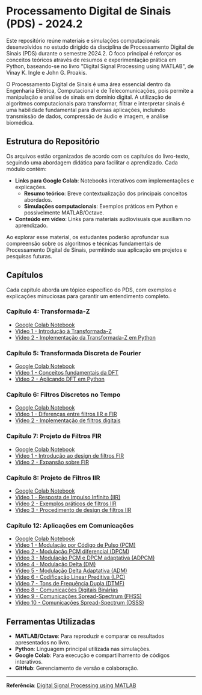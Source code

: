 # Processamento Digital de Sinais (PDS) - 2024.2

Este repositório reúne materiais e simulações computacionais desenvolvidos no estudo dirigido da disciplina de Processamento Digital de Sinais (PDS) durante o semestre 2024.2. O foco principal é reforçar os conceitos teóricos através de resumos e experimentação prática em Python, baseando-se no livro "Digital Signal Processing using MATLAB", de Vinay K. Ingle e John G. Proakis.

O Processamento Digital de Sinais é uma área essencial dentro da Engenharia Elétrica, Computacional e de Telecomunicações, pois permite a manipulação e análise de sinais em domínio digital. A utilização de algoritmos computacionais para transformar, filtrar e interpretar sinais é uma habilidade fundamental para diversas aplicações, incluindo transmissão de dados, compressão de áudio e imagem, e análise biomédica.

## Estrutura do Repositório

Os arquivos estão organizados de acordo com os capítulos do livro-texto, seguindo uma abordagem didática para facilitar o aprendizado. Cada módulo contém:
- **Links para Google Colab**: Notebooks interativos com implementações e explicações.
  - **Resumo teórico**: Breve contextualização dos principais conceitos abordados.
  - **Simulações computacionais**: Exemplos práticos em Python e possivelmente MATLAB/Octave.
- **Conteúdo em vídeo**: Links para materiais audiovisuais que auxiliam no aprendizado.

Ao explorar esse material, os estudantes poderão aprofundar sua compreensão sobre os algoritmos e técnicas fundamentais de Processamento Digital de Sinais, permitindo sua aplicação em projetos e pesquisas futuras.

## Capítulos

Cada capítulo aborda um tópico específico do PDS, com exemplos e explicações minuciosas para garantir um entendimento completo.

### Capítulo 4: Transformada-Z
- [Google Colab Notebook](https://colab.research.google.com/drive/1JBfNHJHRMCd2N1rcx0ZKmrw-7p5zevcO?usp=sharing)
- [Vídeo 1 - Introdução à Transformada-Z](https://www.youtube.com/watch?v=XJRW6jamUHk)
- [Vídeo 2 - Implementação da Transformada-Z em Python](https://www.youtube.com/watch?v=T11H-kOq1Y4)

### Capítulo 5: Transformada Discreta de Fourier
- [Google Colab Notebook](https://colab.research.google.com/drive/1QsiDRbIyOAb66ZyvHbz1o6ETYGO1UNaj?usp=sharing)
- [Vídeo 1 - Conceitos fundamentais da DFT](https://www.youtube.com/watch?v=nl9TZanwbBk)
- [Vídeo 2 - Aplicando DFT em Python](https://www.youtube.com/watch?v=5a61BUpzmT4)

### Capítulo 6: Filtros Discretos no Tempo
- [Google Colab Notebook](https://colab.research.google.com/drive/1KbXO5gyindDRXJd1Cc9WtzGV-DQsb2IE?usp=sharing)
- [Vídeo 1 - Diferenças entre filtros IIR e FIR](https://www.youtube.com/watch?v=9yNQBWKRSs4)
- [Vídeo 2 - Implementação de filtros digitais](https://www.youtube.com/watch?v=UP0RyzYxqc8)

### Capítulo 7: Projeto de Filtros FIR
- [Google Colab Notebook](https://colab.research.google.com/drive/1uzMVPYbQSG4gIqoFogVGqMZNRuNcDrPL?usp=sharing)
- [Vídeo 1 - Introdução ao design de filtros FIR](https://www.youtube.com/watch?v=NvRKtdrssFA)
- [Vídeo 2 - Expansão sobre FIR](https://www.youtube.com/watch?v=9gm1UhwNm3I)

### Capítulo 8: Projeto de Filtros IIR
- [Google Colab Notebook](https://colab.research.google.com/drive/1kJd06mXcdkdDvz1gsT11mqHmFQyPx9sQ?usp=sharing)
- [Vídeo 1 - Resposta de Impulso Infinito (IIR)](https://www.youtube.com/watch?v=ap1qXBTKU8g)
- [Vídeo 2 - Exemplos práticos de filtros IIR](https://www.youtube.com/watch?v=mSM1fCMZrZ8)
- [Vídeo 3 - Procedimento de design de filtros IIR](https://www.youtube.com/watch?v=N1eraFmDw1M)

### Capítulo 12: Aplicações em Comunicações
- [Google Colab Notebook](https://colab.research.google.com/drive/1GeNy4TrJbSmYFY1X3t992hGG1nKmoXAs?usp=sharing)
- [Vídeo 1 - Modulação por Código de Pulso (PCM)](https://www.youtube.com/watch?v=wn71QBApCRg)
- [Vídeo 2 - Modulação PCM diferencial (DPCM)](https://www.youtube.com/watch?v=PFbm-jsTIpA)
- [Vídeo 3 - Modulação PCM e DPCM adaptativa (ADPCM)](https://www.youtube.com/watch?v=GlKu8QTrK8Y&t=321s)
- [Vídeo 4 - Modulação Delta (DM)](https://www.youtube.com/watch?v=vzkLq0tcmhw)
- [Vídeo 5 - Modulação Delta Adaptativa (ADM)](https://www.youtube.com/watch?v=lCnc8rG1BPc)
- [Vídeo 6 - Codificação Linear Preditiva (LPC)](https://www.youtube.com/watch?v=i8F2RzDPTLc)
- [Vídeo 7 - Tons de Frequência Dupla (DTMF)](https://www.youtube.com/watch?v=xJoHayakEMU)
- [Vídeo 8 - Comunicações Digitais Binárias](https://www.youtube.com/watch?v=Iyzpt3bKTTI)
- [Vídeo 9 - Comunicações Spread-Spectrum (FHSS)](https://www.youtube.com/watch?v=CkhA7s5GIGc)
- [Vídeo 10 - Comunicações Spread-Spectrum (DSSS)](https://www.youtube.com/watch?v=-1mxYWvfVWQ)

## Ferramentas Utilizadas
- **MATLAB/Octave**: Para reproduzir e comparar os resultados apresentados no livro.
- **Python**: Linguagem principal utilizada nas simulações.
- **Google Colab**: Para execução e compartilhamento de códigos interativos.
- **GitHub**: Gerenciamento de versão e colaboração.

---

**Referência**: [Digital Signal Processing using MATLAB](https://research.iaun.ac.ir/pd/naghsh/pdfs/UploadFile_6417.pdf)


